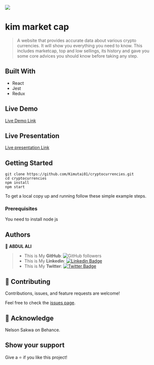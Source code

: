 ![](https://img.shields.io/badge/Microverse-blueviolet)

# kim market cap

> A website that provides accurate data about various crypto currencies. It will show you everything you need to know. This includes marketcap, top and low sellings, its history and gave you some core advices you should know before taking any step.

## Built With

- React
- Jest
- Redux

## Live Demo 

[Live Demo Link](tokenworld.netlify.app)

## Live Presentation 

[Live presentation Link]()


## Getting Started

    git clone https://github.com/Kimutai01/cryptocurrencies.git
    cd cryptocurrencies
    npm install
    npm start
    
To get a local copy up and running follow these simple example steps.

### Prerequisites
You need to install node js


## Authors

👤 **ABDUL ALI**

> * This is My **GitHub**: ![GitHub followers](https://img.shields.io/github/followers/ABDULALI3468?label=ABDULALI&style=social)
> * This is My **Linkedin**: [![Linkedin Badge](https://img.shields.io/badge/-ABDUL%20ALI-blue?style=flat-square&logo=Linkedin&logoColor=white&link=https://www.linkedin.com/in/abdul-ali-5400bb216/)](https://www.linkedin.com/in/abdul-ali-5400bb216/)&nbsp;
> * This is My **Twitter**: [![Twitter Badge](https://img.shields.io/badge/-@mrabdul_ali_-1ca0f1?style=flat-square&labelColor=1ca0f1&logo=twitter&logoColor=white&link=https://twitter.com/mrabdul_ali)](https://twitter.com/mrabdul_ali)&nbsp;


## 🤝 Contributing

Contributions, issues, and feature requests are welcome!

Feel free to check the [issues page](../../issues/).

## 🤝 Acknowledge

 Nelson Sakwa on Behance.

## Show your support

Give a ⭐️ if you like this project!

